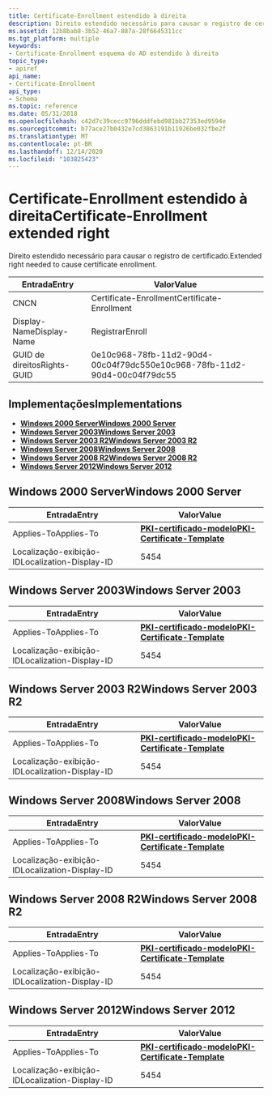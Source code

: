 ```yaml
---
title: Certificate-Enrollment estendido à direita
description: Direito estendido necessário para causar o registro de certificado.
ms.assetid: 12b8bab8-3b52-46a7-887a-28f6645311cc
ms.tgt_platform: multiple
keywords:
- Certificate-Enrollment esquema do AD estendido à direita
topic_type:
- apiref
api_name:
- Certificate-Enrollment
api_type:
- Schema
ms.topic: reference
ms.date: 05/31/2018
ms.openlocfilehash: c42d7c39cecc9796dddfebd981bb27353ed9594e
ms.sourcegitcommit: b77ace27b0432e7cd3863191b11926be032fbe2f
ms.translationtype: MT
ms.contentlocale: pt-BR
ms.lasthandoff: 12/14/2020
ms.locfileid: "103825423"
---
```

# <a name="certificate-enrollment-extended-right"></a><span data-ttu-id="bf820-104">Certificate-Enrollment estendido à direita</span><span class="sxs-lookup"><span data-stu-id="bf820-104">Certificate-Enrollment extended right</span></span>

<span data-ttu-id="bf820-105">Direito estendido necessário para causar o registro de certificado.</span><span class="sxs-lookup"><span data-stu-id="bf820-105">Extended right needed to cause certificate enrollment.</span></span>



| <span data-ttu-id="bf820-106">Entrada</span><span class="sxs-lookup"><span data-stu-id="bf820-106">Entry</span></span> | <span data-ttu-id="bf820-107">Valor</span><span class="sxs-lookup"><span data-stu-id="bf820-107">Value</span></span> |
|--------------|--------------------------------------|
| <span data-ttu-id="bf820-108">CN</span><span class="sxs-lookup"><span data-stu-id="bf820-108">CN</span></span>           | <span data-ttu-id="bf820-109">Certificate-Enrollment</span><span class="sxs-lookup"><span data-stu-id="bf820-109">Certificate-Enrollment</span></span>               |
| <span data-ttu-id="bf820-110">Display-Name</span><span class="sxs-lookup"><span data-stu-id="bf820-110">Display-Name</span></span> | <span data-ttu-id="bf820-111">Registrar</span><span class="sxs-lookup"><span data-stu-id="bf820-111">Enroll</span></span>                               |
| <span data-ttu-id="bf820-112">GUID de direitos</span><span class="sxs-lookup"><span data-stu-id="bf820-112">Rights-GUID</span></span>  | <span data-ttu-id="bf820-113">0e10c968-78fb-11d2-90d4-00c04f79dc55</span><span class="sxs-lookup"><span data-stu-id="bf820-113">0e10c968-78fb-11d2-90d4-00c04f79dc55</span></span> |



## <a name="implementations"></a><span data-ttu-id="bf820-114">Implementações</span><span class="sxs-lookup"><span data-stu-id="bf820-114">Implementations</span></span>

-   [<span data-ttu-id="bf820-115">**Windows 2000 Server**</span><span class="sxs-lookup"><span data-stu-id="bf820-115">**Windows 2000 Server**</span></span>](#windows-2000-server)
-   [<span data-ttu-id="bf820-116">**Windows Server 2003**</span><span class="sxs-lookup"><span data-stu-id="bf820-116">**Windows Server 2003**</span></span>](#windows-server-2003)
-   [<span data-ttu-id="bf820-117">**Windows Server 2003 R2**</span><span class="sxs-lookup"><span data-stu-id="bf820-117">**Windows Server 2003 R2**</span></span>](#windows-server-2003-r2)
-   [<span data-ttu-id="bf820-118">**Windows Server 2008**</span><span class="sxs-lookup"><span data-stu-id="bf820-118">**Windows Server 2008**</span></span>](#windows-server-2008)
-   [<span data-ttu-id="bf820-119">**Windows Server 2008 R2**</span><span class="sxs-lookup"><span data-stu-id="bf820-119">**Windows Server 2008 R2**</span></span>](#windows-server-2008-r2)
-   [<span data-ttu-id="bf820-120">**Windows Server 2012**</span><span class="sxs-lookup"><span data-stu-id="bf820-120">**Windows Server 2012**</span></span>](#windows-server-2012)

## <a name="windows-2000-server"></a><span data-ttu-id="bf820-121">Windows 2000 Server</span><span class="sxs-lookup"><span data-stu-id="bf820-121">Windows 2000 Server</span></span>



| <span data-ttu-id="bf820-122">Entrada</span><span class="sxs-lookup"><span data-stu-id="bf820-122">Entry</span></span> | <span data-ttu-id="bf820-123">Valor</span><span class="sxs-lookup"><span data-stu-id="bf820-123">Value</span></span> |
|-------------------------|-------------------------------------------------------------------------|
| <span data-ttu-id="bf820-124">Applies-To</span><span class="sxs-lookup"><span data-stu-id="bf820-124">Applies-To</span></span>              | [<span data-ttu-id="bf820-125">**PKI-certificado-modelo**</span><span class="sxs-lookup"><span data-stu-id="bf820-125">**PKI-Certificate-Template**</span></span>](c-pkicertificatetemplate.md)<br/> |
| <span data-ttu-id="bf820-126">Localização-exibição-ID</span><span class="sxs-lookup"><span data-stu-id="bf820-126">Localization-Display-ID</span></span> | <span data-ttu-id="bf820-127">54</span><span class="sxs-lookup"><span data-stu-id="bf820-127">54</span></span>                                                                      |



## <a name="windows-server-2003"></a><span data-ttu-id="bf820-128">Windows Server 2003</span><span class="sxs-lookup"><span data-stu-id="bf820-128">Windows Server 2003</span></span>



| <span data-ttu-id="bf820-129">Entrada</span><span class="sxs-lookup"><span data-stu-id="bf820-129">Entry</span></span> | <span data-ttu-id="bf820-130">Valor</span><span class="sxs-lookup"><span data-stu-id="bf820-130">Value</span></span> |
|-------------------------|-------------------------------------------------------------------------|
| <span data-ttu-id="bf820-131">Applies-To</span><span class="sxs-lookup"><span data-stu-id="bf820-131">Applies-To</span></span>              | [<span data-ttu-id="bf820-132">**PKI-certificado-modelo**</span><span class="sxs-lookup"><span data-stu-id="bf820-132">**PKI-Certificate-Template**</span></span>](c-pkicertificatetemplate.md)<br/> |
| <span data-ttu-id="bf820-133">Localização-exibição-ID</span><span class="sxs-lookup"><span data-stu-id="bf820-133">Localization-Display-ID</span></span> | <span data-ttu-id="bf820-134">54</span><span class="sxs-lookup"><span data-stu-id="bf820-134">54</span></span>                                                                      |



## <a name="windows-server-2003-r2"></a><span data-ttu-id="bf820-135">Windows Server 2003 R2</span><span class="sxs-lookup"><span data-stu-id="bf820-135">Windows Server 2003 R2</span></span>



| <span data-ttu-id="bf820-136">Entrada</span><span class="sxs-lookup"><span data-stu-id="bf820-136">Entry</span></span> | <span data-ttu-id="bf820-137">Valor</span><span class="sxs-lookup"><span data-stu-id="bf820-137">Value</span></span> |
|-------------------------|-------------------------------------------------------------------------|
| <span data-ttu-id="bf820-138">Applies-To</span><span class="sxs-lookup"><span data-stu-id="bf820-138">Applies-To</span></span>              | [<span data-ttu-id="bf820-139">**PKI-certificado-modelo**</span><span class="sxs-lookup"><span data-stu-id="bf820-139">**PKI-Certificate-Template**</span></span>](c-pkicertificatetemplate.md)<br/> |
| <span data-ttu-id="bf820-140">Localização-exibição-ID</span><span class="sxs-lookup"><span data-stu-id="bf820-140">Localization-Display-ID</span></span> | <span data-ttu-id="bf820-141">54</span><span class="sxs-lookup"><span data-stu-id="bf820-141">54</span></span>                                                                      |



## <a name="windows-server-2008"></a><span data-ttu-id="bf820-142">Windows Server 2008</span><span class="sxs-lookup"><span data-stu-id="bf820-142">Windows Server 2008</span></span>



| <span data-ttu-id="bf820-143">Entrada</span><span class="sxs-lookup"><span data-stu-id="bf820-143">Entry</span></span> | <span data-ttu-id="bf820-144">Valor</span><span class="sxs-lookup"><span data-stu-id="bf820-144">Value</span></span> |
|-------------------------|-------------------------------------------------------------------------|
| <span data-ttu-id="bf820-145">Applies-To</span><span class="sxs-lookup"><span data-stu-id="bf820-145">Applies-To</span></span>              | [<span data-ttu-id="bf820-146">**PKI-certificado-modelo**</span><span class="sxs-lookup"><span data-stu-id="bf820-146">**PKI-Certificate-Template**</span></span>](c-pkicertificatetemplate.md)<br/> |
| <span data-ttu-id="bf820-147">Localização-exibição-ID</span><span class="sxs-lookup"><span data-stu-id="bf820-147">Localization-Display-ID</span></span> | <span data-ttu-id="bf820-148">54</span><span class="sxs-lookup"><span data-stu-id="bf820-148">54</span></span>                                                                      |



## <a name="windows-server-2008-r2"></a><span data-ttu-id="bf820-149">Windows Server 2008 R2</span><span class="sxs-lookup"><span data-stu-id="bf820-149">Windows Server 2008 R2</span></span>



| <span data-ttu-id="bf820-150">Entrada</span><span class="sxs-lookup"><span data-stu-id="bf820-150">Entry</span></span> | <span data-ttu-id="bf820-151">Valor</span><span class="sxs-lookup"><span data-stu-id="bf820-151">Value</span></span> |
|-------------------------|-------------------------------------------------------------------------|
| <span data-ttu-id="bf820-152">Applies-To</span><span class="sxs-lookup"><span data-stu-id="bf820-152">Applies-To</span></span>              | [<span data-ttu-id="bf820-153">**PKI-certificado-modelo**</span><span class="sxs-lookup"><span data-stu-id="bf820-153">**PKI-Certificate-Template**</span></span>](c-pkicertificatetemplate.md)<br/> |
| <span data-ttu-id="bf820-154">Localização-exibição-ID</span><span class="sxs-lookup"><span data-stu-id="bf820-154">Localization-Display-ID</span></span> | <span data-ttu-id="bf820-155">54</span><span class="sxs-lookup"><span data-stu-id="bf820-155">54</span></span>                                                                      |



## <a name="windows-server-2012"></a><span data-ttu-id="bf820-156">Windows Server 2012</span><span class="sxs-lookup"><span data-stu-id="bf820-156">Windows Server 2012</span></span>



| <span data-ttu-id="bf820-157">Entrada</span><span class="sxs-lookup"><span data-stu-id="bf820-157">Entry</span></span> | <span data-ttu-id="bf820-158">Valor</span><span class="sxs-lookup"><span data-stu-id="bf820-158">Value</span></span> |
|-------------------------|-------------------------------------------------------------------------|
| <span data-ttu-id="bf820-159">Applies-To</span><span class="sxs-lookup"><span data-stu-id="bf820-159">Applies-To</span></span>              | [<span data-ttu-id="bf820-160">**PKI-certificado-modelo**</span><span class="sxs-lookup"><span data-stu-id="bf820-160">**PKI-Certificate-Template**</span></span>](c-pkicertificatetemplate.md)<br/> |
| <span data-ttu-id="bf820-161">Localização-exibição-ID</span><span class="sxs-lookup"><span data-stu-id="bf820-161">Localization-Display-ID</span></span> | <span data-ttu-id="bf820-162">54</span><span class="sxs-lookup"><span data-stu-id="bf820-162">54</span></span>                                                                      |



 

 





